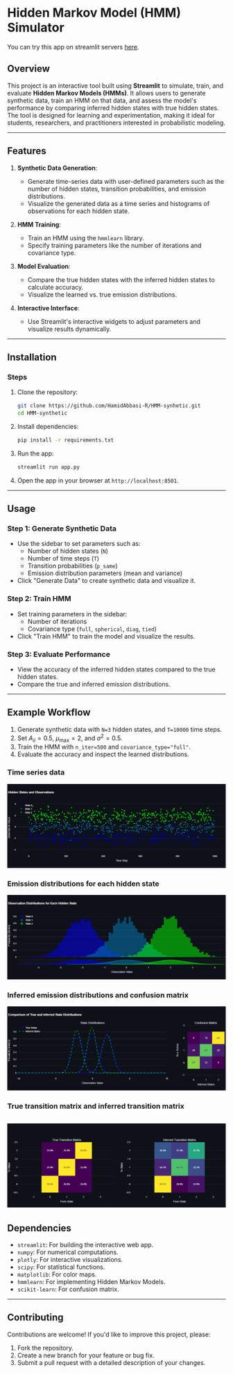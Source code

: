 # Hidden Markov Model (HMM) Simulator
You can try this app on streamlit servers [here](https://hamidabbasi-r-hmm-synthetic-hmm-streamlit-cs5fkq.streamlit.app/).

## Overview
This project is an interactive tool built using **Streamlit** to simulate, train, and evaluate **Hidden Markov Models (HMMs)**. It allows users to generate synthetic data, train an HMM on that data, and assess the model's performance by comparing inferred hidden states with true hidden states. The tool is designed for learning and experimentation, making it ideal for students, researchers, and practitioners interested in probabilistic modeling.

---

## Features
1. **Synthetic Data Generation**:
   - Generate time-series data with user-defined parameters such as the number of hidden states, transition probabilities, and emission distributions.
   - Visualize the generated data as a time series and histograms of observations for each hidden state.

2. **HMM Training**:
   - Train an HMM using the `hmmlearn` library.
   - Specify training parameters like the number of iterations and covariance type.

3. **Model Evaluation**:
   - Compare the true hidden states with the inferred hidden states to calculate accuracy.
   - Visualize the learned vs. true emission distributions.

4. **Interactive Interface**:
   - Use Streamlit's interactive widgets to adjust parameters and visualize results dynamically.

---

## Installation

### Steps
1. Clone the repository:
   ```bash
   git clone https://github.com/HamidAbbasi-R/HMM-synhetic.git
   cd HMM-synthetic
   ```

2. Install dependencies:
   ```bash
   pip install -r requirements.txt
   ```

3. Run the app:
   ```bash
   streamlit run app.py
   ```

4. Open the app in your browser at `http://localhost:8501`.

---

## Usage

### Step 1: Generate Synthetic Data
- Use the sidebar to set parameters such as:
  - Number of hidden states (`N`)
  - Number of time steps (`T`)
  - Transition probabilities (`p_same`)
  - Emission distribution parameters (mean and variance)
- Click "Generate Data" to create synthetic data and visualize it.

### Step 2: Train HMM
- Set training parameters in the sidebar:
  - Number of iterations
  - Covariance type (`full`, `spherical`, `diag`, `tied`)
- Click "Train HMM" to train the model and visualize the results.

### Step 3: Evaluate Performance
- View the accuracy of the inferred hidden states compared to the true hidden states.
- Compare the true and inferred emission distributions.

---

## Example Workflow
1. Generate synthetic data with `N=3` hidden states, and `T=10000` time steps.
2. Set $A_{ii}=0.5$, $\mu_\text{max} = 2$, and $\sigma^2 = 0.5$.
3. Train the HMM with `n_iter=500` and `covariance_type="full"`.
4. Evaluate the accuracy and inspect the learned distributions.
### Time series data
![Time series data](imgs/time_series.png)

### Emission distributions for each hidden state 
![Emission distributions](imgs/distributions_true.png)

### Inferred emission distributions and confusion matrix
![Inferred distributions](imgs/main.png)

### True transition matrix and inferred transition matrix
![Transition matrices](imgs/trans_mat.png)
---

## Dependencies
- `streamlit`: For building the interactive web app.
- `numpy`: For numerical computations.
- `plotly`: For interactive visualizations.
- `scipy`: For statistical functions.
- `matplotlib`: For color maps.
- `hmmlearn`: For implementing Hidden Markov Models.
- `scikit-learn`: For confusion matrix.

---

## Contributing
Contributions are welcome! If you'd like to improve this project, please:
1. Fork the repository.
2. Create a new branch for your feature or bug fix.
3. Submit a pull request with a detailed description of your changes.